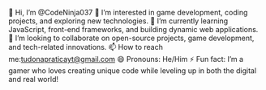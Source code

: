 👋 Hi, I’m @CodeNinja037
👀 I’m interested in game development, coding projects, and exploring new technologies.
🌱 I’m currently learning JavaScript, front-end frameworks, and building dynamic web applications.
💞️ I’m looking to collaborate on open-source projects, game development, and tech-related innovations.
📫 How to reach me:tudonapraticayt@gmail.com
😄 Pronouns: He/Him 
⚡ Fun fact: I’m a gamer who loves creating unique code while leveling up in both the digital and real world!
<!---
CodeNinja037/CodeNinja037 is a ✨ special ✨ repository because its `README.md` (this file) appears on your GitHub profile.
You can click the Preview link to take a look at your changes.
--->
